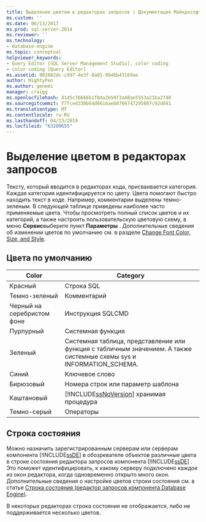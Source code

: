 ```yaml
---
title: Выделение цветом в редакторах запросов | Документация Майкрософт
ms.custom: ''
ms.date: 06/13/2017
ms.prod: sql-server-2014
ms.reviewer: ''
ms.technology:
- database-engine
ms.topic: conceptual
helpviewer_keywords:
- Query Editor [SQL Server Management Studio], color coding
- color coding [Query Editor]
ms.assetid: 802882dc-c997-4e3f-8a01-994bb43169ae
author: MightyPen
ms.author: genemi
manager: craigg
ms.openlocfilehash: 4145c76666b1f0da2b50f3a48ae5553a21ba2748
ms.sourcegitcommit: f7fced330b64d6616aeb8766747295807c92dd41
ms.translationtype: MT
ms.contentlocale: ru-RU
ms.lasthandoff: 04/23/2019
ms.locfileid: "63209655"
---
```

# <a name="color-coding-in-query-editors"></a>Выделение цветом в редакторах запросов
  Тексту, который вводится в редакторах кода, присваивается категория. Каждая категория идентифицируется по цвету. Цвета помогают быстро находить текст в коде. Например, комментарии выделены темно-зеленым. В следующей таблице приведены наиболее часто применяемые цвета. Чтобы просмотреть полный список цветов и их категорий, а также настроить пользовательскую цветовую схему, в меню **Сервис**выберите пункт **Параметры** . Дополнительные сведения об изменении цветов по умолчанию см. в разделе [Change Font Color, Size, and Style](change-font-color-size-and-style.md).  
  
## <a name="default-code-colors"></a>Цвета по умолчанию  
  
|Color|Category|  
|-----------|--------------|  
|Красный|Строка SQL|  
|Темно-зеленый|Комментарий|  
|Черный на серебристом фоне|Инструкция SQLCMD|  
|Пурпурный|Системная функция|  
|Зеленый|Системная таблица, представление или функция с табличным значением. А также системные схемы sys и INFORMATION_SCHEMA.|  
|Синий|Ключевое слово|  
|Бирюзовый|Номера строк или параметр шаблона|  
|Каштановый|[!INCLUDE[ssNoVersion](../../includes/ssnoversion-md.md)] хранимая процедура|  
|Темно-серый|Операторы|  
  
## <a name="status-bar"></a>Строка состояния  
 Можно назначить зарегистрированным серверам или серверам компонента [!INCLUDE[ssDE](../../includes/ssde-md.md)] в обозревателе объектов различные цвета в строке состояния редактора запросов компонента [!INCLUDE[ssDE](../../includes/ssde-md.md)] . Это поможет идентифицировать, к какому серверу подключено каждое из окон редактора, когда одновременно открыто много окон. Дополнительные сведения о настройке цветов строки состояния см. в статье [Строка состояния (редактор запросов компонента Database Engine)](status-bar-database-engine-query-editor.md).  
  
 В некоторых редакторах строка состояния не отображается, либо не поддерживается несколько цветов.  
  
  
